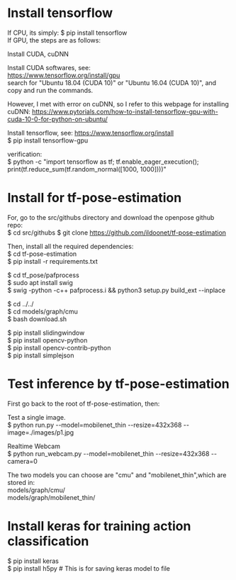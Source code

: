 
# Install tensorflow
If CPU, its simply: $ pip install tensorflow  
If GPU, the steps are as follows:  

Install CUDA, cuDNN  

Install CUDA softwares, see:  
https://www.tensorflow.org/install/gpu  
search for "Ubuntu 18.04 (CUDA 10)" or "Ubuntu 16.04 (CUDA 10)", and copy and run the commands.  

However, I met with error on cuDNN, so I refer to this webpage for installing cuDNN: 
https://www.pytorials.com/how-to-install-tensorflow-gpu-with-cuda-10-0-for-python-on-ubuntu/  

Install tensorflow, see: https://www.tensorflow.org/install  
$ pip install tensorflow-gpu  

verification:  
$ python -c "import tensorflow as tf; tf.enable_eager_execution(); print(tf.reduce_sum(tf.random_normal([1000, 1000])))"  

# Install for tf-pose-estimation  

For, go to the src/githubs directory and download the openpose github repo:  
$ cd src/githubs
$ git clone https://github.com/ildoonet/tf-pose-estimation  

Then, install all the required dependencies:   
$ cd tf-pose-estimation  
$ pip install -r requirements.txt  

$ cd tf_pose/pafprocess  
$ sudo apt install swig  
$ swig -python -c++ pafprocess.i && python3 setup.py build_ext --inplace  

$ cd ../../  
$ cd models/graph/cmu  
$ bash download.sh  

$ pip install slidingwindow  
$ pip install opencv-python  
$ pip install opencv-contrib-python  
$ pip install simplejson  


# Test inference by tf-pose-estimation  
First go back to the root of tf-pose-estimation, then:  

Test a single image.  
$ python run.py --model=mobilenet_thin --resize=432x368 --image=./images/p1.jpg  

Realtime Webcam  
$ python run_webcam.py --model=mobilenet_thin --resize=432x368 --camera=0  

The two models you can choose are "cmu" and "mobilenet_thin",which are stored in:  
models/graph/cmu/  
models/graph/mobilenet_thin/  

# Install keras for training action classification
$ pip install keras  
$ pip install h5py # This is for saving keras model to file  
